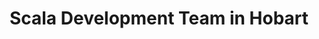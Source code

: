 ---
title: Scala Development Team in Hobart
permalink: /landings/locations/hobart/developer/scala
technology: Scala
location: Hobart
---